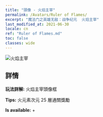 ```yaml
---
title: "頭像 - 火焰主宰"
permalink: /Avatars/Ruler of Flames/
excerpt: "魔法门之英雄无敌：战争纪元  火焰主宰"
last_modified_at: 2021-06-30
locale: cn
ref: "Ruler of Flames.md"
toc: false
classes: wide
---
```

 ![火焰主宰](/images/a/avatarFrame_39.png)

## 詳情

 **玩法詳解:** 火焰主宰頭像框 

 **Tips:** 火元素次元 25 層通關獎勵 

 **Is available:**  + 

